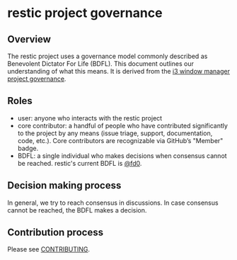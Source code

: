 # restic project governance

## Overview

The restic project uses a governance model commonly described as Benevolent
Dictator For Life (BDFL). This document outlines our understanding of what this
means. It is derived from the [i3 window manager project
governance](https://raw.githubusercontent.com/i3/i3/next/.github/GOVERNANCE.md).

## Roles

* user: anyone who interacts with the restic project
* core contributor: a handful of people who have contributed significantly to
  the project by any means (issue triage, support, documentation, code, etc.).
  Core contributors are recognizable via GitHub’s "Member" badge.
* BDFL: a single individual who makes decisions when consensus cannot be
  reached. restic's current BDFL is [@fd0](https://github.com/fd0).

## Decision making process

In general, we try to reach consensus in discussions. In case consensus cannot
be reached, the BDFL makes a decision.

## Contribution process

Please see [CONTRIBUTING](CONTRIBUTING.md).
